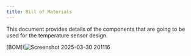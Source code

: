 ```yaml
---
title: Bill of Materials
---
```


This document provides details of the components that are going to be used for the temperature sensor design.


[BOM](![Screenshot 2025-03-30 201116](https://github.com/user-attachments/assets/fd5f9b8e-3688-4402-911c-3d3e8c2df349)
